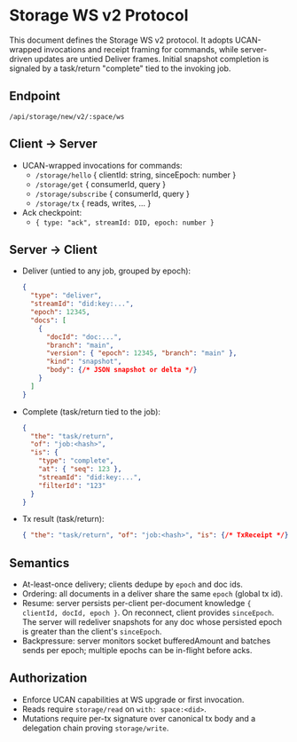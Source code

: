 # Storage WS v2 Protocol

This document defines the Storage WS v2 protocol. It adopts UCAN-wrapped
invocations and receipt framing for commands, while server-driven updates are
untied Deliver frames. Initial snapshot completion is signaled by a task/return
"complete" tied to the invoking job.

## Endpoint

`/api/storage/new/v2/:space/ws`

## Client → Server

- UCAN-wrapped invocations for commands:
  - `/storage/hello` { clientId: string, sinceEpoch: number }
  - `/storage/get` { consumerId, query }
  - `/storage/subscribe` { consumerId, query }
  - `/storage/tx` { reads, writes, ... }
- Ack checkpoint:
  - `{ type: "ack", streamId: DID, epoch: number }`

## Server → Client

- Deliver (untied to any job, grouped by epoch):

  ```json
  {
    "type": "deliver",
    "streamId": "did:key:...",
    "epoch": 12345,
    "docs": [
      {
        "docId": "doc:...",
        "branch": "main",
        "version": { "epoch": 12345, "branch": "main" },
        "kind": "snapshot",
        "body": {/* JSON snapshot or delta */}
      }
    ]
  }
  ```

- Complete (task/return tied to the job):

  ```json
  {
    "the": "task/return",
    "of": "job:<hash>",
    "is": {
      "type": "complete",
      "at": { "seq": 123 },
      "streamId": "did:key:...",
      "filterId": "123"
    }
  }
  ```

- Tx result (task/return):

  ```json
  { "the": "task/return", "of": "job:<hash>", "is": {/* TxReceipt */} }
  ```

## Semantics

- At-least-once delivery; clients dedupe by `epoch` and doc ids.
- Ordering: all documents in a deliver share the same `epoch` (global tx id).
- Resume: server persists per-client per-document knowledge
  `{ clientId, docId,
  epoch }`. On reconnect, client provides `sinceEpoch`.
  The server will redeliver snapshots for any doc whose persisted epoch is
  greater than the client's `sinceEpoch`.
- Backpressure: server monitors socket bufferedAmount and batches sends per
  epoch; multiple epochs can be in-flight before acks.

## Authorization

- Enforce UCAN capabilities at WS upgrade or first invocation.
- Reads require `storage/read` on `with: space:<did>`.
- Mutations require per-tx signature over canonical tx body and a delegation
  chain proving `storage/write`.
